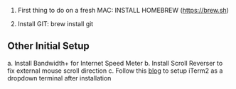 1. First thing to do on a fresh MAC: INSTALL HOMEBREW (https://brew.sh)

2. Install GIT: brew install git



## Other Initial Setup
a. Install Bandwidth+ for Internet Speed Meter
b. Install Scroll Reverser to fix external mouse scroll direction
c. Follow this [blog](https://blog.mestwin.net/drop-down-terminal-in-macos-with-iterm2/) to setup iTerm2 as a dropdown terminal after installation

